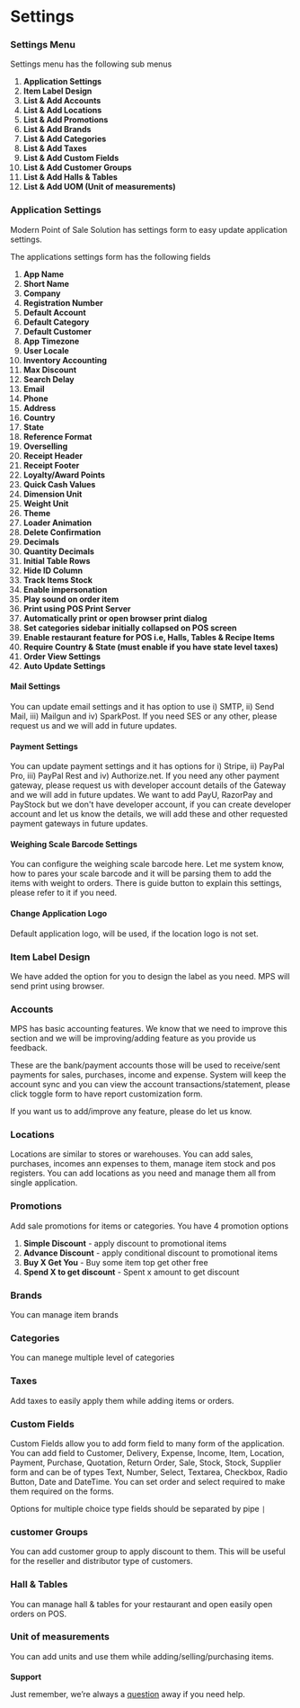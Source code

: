 # Settings



### Settings Menu

Settings menu has the following sub menus

1.  **Application Settings**
2.  **Item Label Design**
3.  **List & Add Accounts**
4.  **List & Add Locations**
5.  **List & Add Promotions**
6.  **List & Add Brands**
7.  **List & Add Categories**
8.  **List & Add Taxes**
9.  **List & Add Custom Fields**
10. **List & Add Customer Groups**
11. **List & Add Halls & Tables**
12. **List & Add UOM (Unit of measurements)**

### Application Settings

Modern Point of Sale Solution has settings form to easy update application settings.

The applications settings form has the following fields

1.  **App Name**
2.  **Short Name**
3.  **Company**
4.  **Registration Number**
5.  **Default Account**
6.  **Default Category**
7.  **Default Customer**
8.  **App Timezone**
9.  **User Locale**
10. **Inventory Accounting**
11. **Max Discount**
12. **Search Delay**
13. **Email**
14. **Phone**
15. **Address**
16. **Country**
17. **State**
18. **Reference Format**
19. **Overselling**
20. **Receipt Header**
21. **Receipt Footer**
22. **Loyalty/Award Points**
23. **Quick Cash Values**
24. **Dimension Unit**
25. **Weight Unit**
26. **Theme**
27. **Loader Animation**
28. **Delete Confirmation**
29. **Decimals**
30. **Quantity Decimals**
31. **Initial Table Rows**
32. **Hide ID Column**
33. **Track Items Stock**
34. **Enable impersonation**
35. **Play sound on order item**
36. **Print using POS Print Server**
37. **Automatically print or open browser print dialog**
38. **Set categories sidebar initially collapsed on POS screen**
39. **Enable restaurant feature for POS i.e, Halls, Tables & Recipe Items**
40. **Require Country & State (must enable if you have state level taxes)**
41. **Order View Settings**
42. **Auto Update Settings**

#### Mail Settings

You can update email settings and it has option to use i) SMTP, ii) Send Mail, iii) Mailgun and iv) SparkPost. If you need SES or any other, please request us and we will add in future updates.

#### Payment Settings

You can update payment settings and it has options for i) Stripe, ii) PayPal Pro, iii) PayPal Rest and iv) Authorize.net. If you need any other payment gateway, please request us with developer account details of the Gateway and we will add in future updates. We want to add PayU, RazorPay and PayStock but we don't have developer account, if you can create developer account and let us know the details, we will add these and other requested payment gateways in future updates.

#### Weighing Scale Barcode Settings

You can configure the weighing scale barcode here. Let me system know, how to pares your scale barcode and it will be parsing them to add the items with weight to orders. There is guide button to explain this settings, please refer to it if you need.

#### Change Application Logo

Default application logo, will be used, if the location logo is not set.

### Item Label Design

We have added the option for you to design the label as you need. MPS will send print using browser.

### Accounts

MPS has basic accounting features. We know that we need to improve this section and we will be improving/adding feature as you provide us feedback.

These are the bank/payment accounts those will be used to receive/sent payments for sales, purchases, income and expense. System will keep the account sync and you can view the account transactions/statement, please click toggle form to have report customization form.

If you want us to add/improve any feature, please do let us know.

### Locations

Locations are similar to stores or warehouses. You can add sales, purchases, incomes ann expenses to them, manage item stock and pos registers. You can add locations as you need and manage them all from single application.

### Promotions

Add sale promotions for items or categories. You have 4 promotion options

1. **Simple Discount** - apply discount to promotional items
2. **Advance Discount** - apply conditional discount to promotional items
3. **Buy X Get You** - Buy some item top get other free
4. **Spend X to get discount** - Spent x amount to get discount

### Brands

You can manage item brands

### Categories

You can manege multiple level of categories

### Taxes

Add taxes to easily apply them while adding items or orders.

### Custom Fields

Custom Fields allow you to add form field to many form of the application. You can add field to Customer, Delivery, Expense, Income, Item, Location, Payment, Purchase, Quotation, Return Order, Sale, Stock, Stock, Supplier form and can be of types Text, Number, Select, Textarea, Checkbox, Radio Button, Date and DateTime. You can set order and select required to make them required on the forms.

Options for multiple choice type fields should be separated by pipe `|`

### customer Groups

You can add customer group to apply discount to them. This will be useful for the reseller and distributor type of customers.

### Hall & Tables

You can manage hall & tables for your restaurant and open easily open orders on POS.

### Unit of measurements

You can add units and use them while adding/selling/purchasing items.

####

**Support**

Just remember, we’re always a [question](https://tecdiary.net/support/modern-point-of-sale-solution/ask_question) away if you need help.
